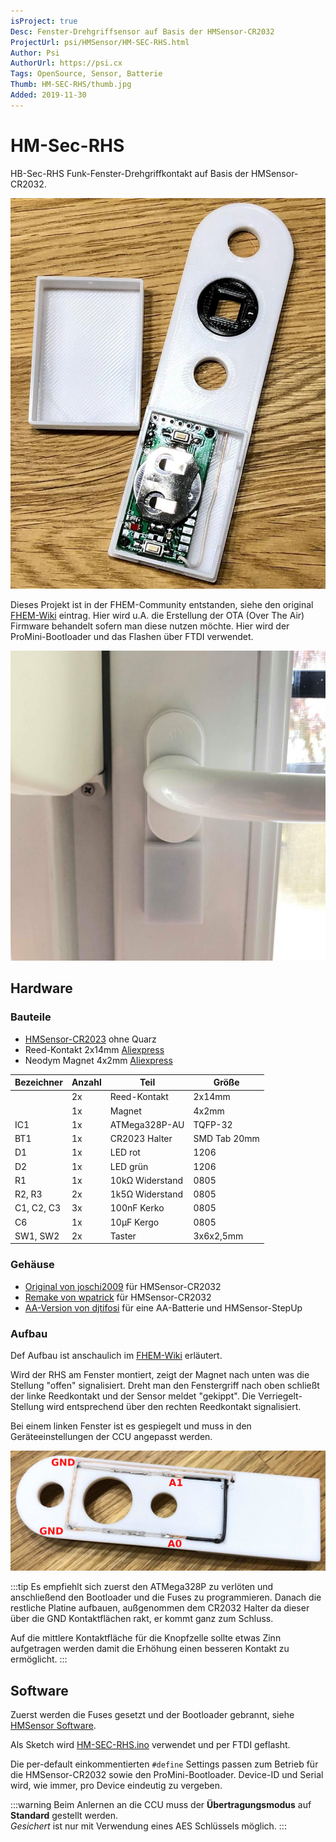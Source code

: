 ```yaml
---
isProject: true
Desc: Fenster-Drehgriffsensor auf Basis der HMSensor-CR2032
ProjectUrl: psi/HMSensor/HM-SEC-RHS.html
Author: Psi
AuthorUrl: https://psi.cx
Tags: OpenSource, Sensor, Batterie
Thumb: HM-SEC-RHS/thumb.jpg
Added: 2019-11-30
---
```



# HM-Sec-RHS

HB-Sec-RHS Funk-Fenster-Drehgriffkontakt auf Basis der HMSensor-CR2032.

![HB-Sec-RHS](./HM-SEC-RHS/Open-case.jpg)

Dieses Projekt ist in der FHEM-Community entstanden, siehe den original 
[FHEM-Wiki](https://wiki.fhem.de/wiki/HomeMatic_Fenster-Drehgriffkontakt_Community-Nachbau)
eintrag. Hier wird u.A. die Erstellung der OTA (Over The Air) Firmware behandelt
sofern man diese nutzen möchte. Hier wird der ProMini-Bootloader und das Flashen
über FTDI verwendet.

![HB-Sec-RHS am Fenster](./HM-SEC-RHS/Mounted.jpg)

## Hardware

### Bauteile

* [HMSensor-CR2023](/Projekte/psi/HMSensor/#hmsensor-cr2032) ohne Quarz
* Reed-Kontakt 2x14mm [Aliexpress](https://de.aliexpress.com/item/10pcs-N-O-Reed-switch-Magnetic-Switch-2-14mm-Normally-Open-Magnetic-Induction-switch/32803902404.html)
* Neodym Magnet 4x2mm [Aliexpress](https://de.aliexpress.com/item/32946901529.html)

| Bezeichner | Anzahl | Teil            | Größe
|------------|--------|-----------------|-----------
|            | 2x     | Reed-Kontakt    | 2x14mm
|            | 1x     | Magnet          | 4x2mm
| IC1        | 1x     | ATMega328P-AU   | TQFP-32
| BT1        | 1x     | CR2023 Halter   | SMD Tab 20mm
| D1         | 1x     | LED rot         | 1206
| D2         | 1x     | LED grün        | 1206
| R1         | 1x     | 10kΩ Widerstand | 0805
| R2, R3     | 2x     | 1k5Ω Widerstand | 0805 
| C1, C2, C3 | 3x     | 100nF Kerko     | 0805
| C6         | 1x     | 10µF Kergo      | 0805
| SW1, SW2   | 2x     | Taster          | 3x6x2,5mm


### Gehäuse

* [Original von joschi2009](https://www.thingiverse.com/thing:2354704) für HMSensor-CR2032
* [Remake von wpatrick](https://www.thingiverse.com/thing:3885760) für HMSensor-CR2032
* [AA-Version von djtifosi](https://www.thingiverse.com/thing:3789071) für eine AA-Batterie und HMSensor-StepUp


### Aufbau

Def Aufbau ist anschaulich im [FHEM-Wiki](https://wiki.fhem.de/wiki/HomeMatic_Fenster-Drehgriffkontakt_Community-Nachbau#Einl.C3.B6ten_der_Reedkontakte_und_Anschluss_an_A0_.26_A1_.28Platine_v1.0.2F1.1.29)
erläutert. 

Wird der RHS am Fenster montiert, zeigt der Magnet nach unten was die Stellung "offen" signalisiert.
Dreht man den Fenstergriff nach oben schließt der linke Reedkontakt und der Sensor
meldet "gekippt". Die Verriegelt-Stellung wird entsprechend über den rechten Reedkontakt signalisiert.

Bei einem linken Fenster ist es gespiegelt und muss in den Geräteeinstellungen der CCU angepasst werden.

![HM-Sec-RHS Rückseite](./HM-SEC-RHS/Back.jpg)

:::tip
Es empfiehlt sich zuerst den ATMega328P zu verlöten und anschließend den Bootloader und die Fuses zu
programmieren. Danach die restliche Platine aufbauen, außgenommen dem CR2032 Halter
da dieser über die GND Kontaktflächen rakt, er kommt ganz zum Schluss.

Auf die mittlere Kontaktfläche für die Knopfzelle sollte etwas Zinn aufgetragen werden damit die Erhöhung
einen besseren Kontakt zu ermöglicht.
:::


## Software

Zuerst werden die Fuses gesetzt und der Bootloader gebrannt, siehe [HMSensor Software](/Projekte/psi/HMSensor/#software).

Als Sketch wird [HM-SEC-RHS.ino](https://raw.githubusercontent.com/pa-pa/AskSinPP/master/examples/HM-SEC-RHS/HM-SEC-RHS.ino) verwendet und per FTDI geflasht.

Die per-default einkommentierten `#define` Settings passen zum Betrieb für die HMSensor-CR2032 sowie den ProMini-Bootloader. Device-ID und Serial wird, wie immer, pro Device eindeutig zu vergeben.

:::warning
Beim Anlernen an die CCU muss der **Übertragungsmodus** auf **Standard** gestellt werden.  
_Gesichert_ ist nur mit Verwendung eines AES Schlüssels möglich.
:::

